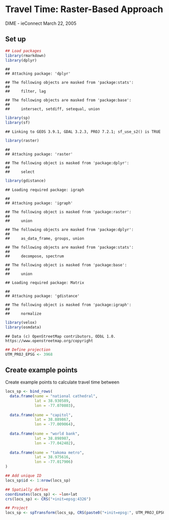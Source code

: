Travel Time: Raster-Based Approach
================
DIME - ieConnect
March 22, 2005

## Set up

``` r
## Load packages
library(rmarkdown)
library(dplyr)
```

    ## 
    ## Attaching package: 'dplyr'

    ## The following objects are masked from 'package:stats':
    ## 
    ##     filter, lag

    ## The following objects are masked from 'package:base':
    ## 
    ##     intersect, setdiff, setequal, union

``` r
library(sp)
library(sf)
```

    ## Linking to GEOS 3.9.1, GDAL 3.2.3, PROJ 7.2.1; sf_use_s2() is TRUE

``` r
library(raster)
```

    ## 
    ## Attaching package: 'raster'

    ## The following object is masked from 'package:dplyr':
    ## 
    ##     select

``` r
library(gdistance)
```

    ## Loading required package: igraph

    ## 
    ## Attaching package: 'igraph'

    ## The following object is masked from 'package:raster':
    ## 
    ##     union

    ## The following objects are masked from 'package:dplyr':
    ## 
    ##     as_data_frame, groups, union

    ## The following objects are masked from 'package:stats':
    ## 
    ##     decompose, spectrum

    ## The following object is masked from 'package:base':
    ## 
    ##     union

    ## Loading required package: Matrix

    ## 
    ## Attaching package: 'gdistance'

    ## The following object is masked from 'package:igraph':
    ## 
    ##     normalize

``` r
library(velox)
library(osmdata)
```

    ## Data (c) OpenStreetMap contributors, ODbL 1.0. https://www.openstreetmap.org/copyright

``` r
## Define projection
UTM_PROJ_EPSG <- 3968
```

## Create example points

Create example points to calculate travel time between

``` r
locs_sp <- bind_rows(
  data.frame(name = "national cathedral",
             lat = 38.930589,
             lon = -77.070803),
  
  data.frame(name = "capitol",
             lat = 38.889867,
             lon = -77.009064),
  
  data.frame(name = "world bank",
             lat = 38.898987,
             lon = -77.042402),
  
  data.frame(name = "takoma metro",
             lat = 38.975616,
             lon = -77.017906)
)

## Add unique ID
locs_sp$id <- 1:nrow(locs_sp)

## Spatially define
coordinates(locs_sp) <- ~lon+lat
crs(locs_sp) <- CRS("+init=epsg:4326")

## Project
locs_sp <- spTransform(locs_sp, CRS(paste0("+init=epsg:", UTM_PROJ_EPSG)))
```
